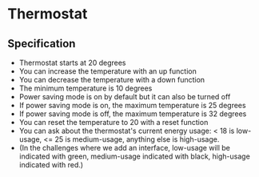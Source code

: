 # Thermostat

Specification
-------

- Thermostat starts at 20 degrees
- You can increase the temperature with an up function
- You can decrease the temperature with a down function
- The minimum temperature is 10 degrees
- Power saving mode is on by default but it can also be turned off
- If power saving mode is on, the maximum temperature is 25 degrees
- If power saving mode is off, the maximum temperature is 32 degrees
- You can reset the temperature to 20 with a reset function
- You can ask about the thermostat's current energy usage: < 18 is low-usage, <= 25 is medium-usage, anything else is high-usage.
- (In the challenges where we add an interface, low-usage will be indicated with green, medium-usage indicated with black, high-usage indicated with red.)
